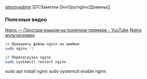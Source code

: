 [phpmyadmin](IT/Заметки%20DevOps/nginx/phpmyadmin.md)
[[IT/Заметки DevOps/nginx/Домены]]
### Полезные видео
[Nginx — Простым языком на понятном примере - YouTube](https://www.youtube.com/watch?v=2aoOEnZmCmQ)
[Nginx мультисервер](https://youtu.be/EuSTB84VB9E)

```bash
// Проверить файлы nginx на ошибки
sudo nginx -t

// Перезагрузка nginx
sudo systemctl restart nginx
```

sudo apt install nginx
sudo systemctl enable nginx
